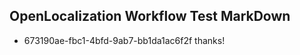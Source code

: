 ## OpenLocalization Workflow Test MarkDown
* 673190ae-fbc1-4bfd-9ab7-bb1da1ac6f2f thanks!

<!--HONumber=Jul16_HO3-->


